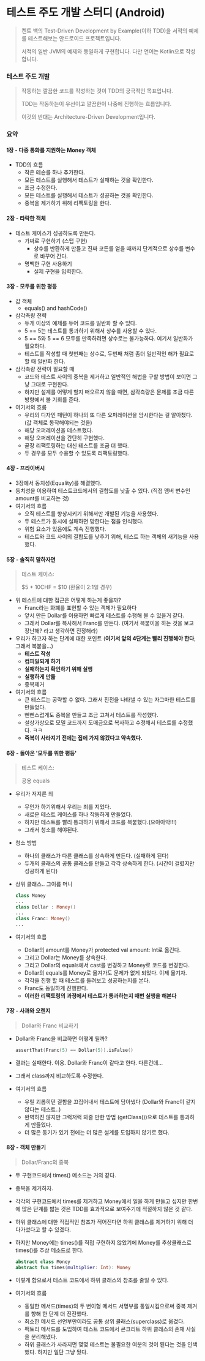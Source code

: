 # 테스트 주도 개발 스터디 (Android)
> 켄트 백의 Test-Driven Development by Example(이하 TDD)을 서적의 예제를 테스트해보는 안드로이드 프로젝트입니다.
>
> 서적의 일반 JVM의 예제와 동일하게 구현합니다. 다만 언어는 Kotlin으로 작성합니다.



### 테스트 주도 개발

> 작동하는 깔끔한 코드를 작성하는 것이 TDD의 궁극적인 목표입니다.
>
> TDD는 작동하는이 우선이고 깔끔한이 나중에 진행하는 흐름입니다.
>
> 이것의 반대는 Architecture-Driven Development입니다.



### 요약

#### 1장 - 다중 통화를 지원하는 Money 객체

* TDD의 흐름
  * 작은 테슽를 하나 추가한다.
  * 모든 테스트를 실행해서 테스트가 실패하는 것을 확인한다.
  * 조금 수정한다.
  * 모든 테스트를 실행해서 테스트가 성공하는 것을 확인한다.
  * 중복을 제거하기 위해 리팩토링을 한다.

#### 2장 - 타락한 객체

* 테스트 케이스가 성공하도록 만든다.
  * 가짜로 구현하기 (스텁 구현)
    * 상수를 반환하게 만들고 진짜 코든를 얻을 때까지 단계적으로 상수를 변수로 바꾸어 간다.
  * 명백한 구현 사용하기
    * 실제 구현을 입력한다.

#### 3장 - 모두를 위한 평등

* 값 객체
  * equals() and hashCode()
* 삼각측량 전략
  * 두개 이상의 예제를 두어 코드를 일반화 할 수 있다.
  * 5 == 5는 테스트를 통과하기 위해서 상수를 사용할 수 있다.
  * 5 == 5와 5 == 6 모두를 만족하려면 상수로는 불가능하다. 여기서 일반화가 필요하다.
  * 테스트를 작성할 때 첫번째는 상수로, 두번째 처럼 좀더 일반적인 해가 필요로 할 때 일반화 한다.
* 삼각측량 전략이 필요할 때
  * 코드와 테스트 사이의 중복을 제거하고 일반적인 해법을 구할 방법이 보이면 그냥 그대로 구현한다.
  * 하지만 설계를 어떻게 할지 떠오르지 않을 때면, 삼각측량은 문제를 조금 다른 방향에서 볼 기회를 준다.
* 여기서의 흐름
  * 우리의 디자인 패턴이 하나의 또 다른 오퍼레이션을 암시한다는 걸 알아챘다. (값 객체로 동작해야되는 것을)
  * 해당 오퍼레이션을 테스트했다.
  * 해당 오퍼레이션을 간단히 구현했다.
  * 곧장 리팩토링하는 대신 테스트를 조금 더 했다.
  * 두 경우를 모두 수용할 수 있도록 리팩토링했다.

#### 4장 - 프라이버시

* 3장에서 동치성(Equality)를 해결했다.
* 동치성을 이용하여 테스트코드에서의 결합도를 낮출 수 있다. (직접 멤버 변수인 amount를 비교하는 것)
* 여기서의 흐름
  * 오직 테스트를 향상시키기 위해서만 개발된 기능을 사용했다.
  * 두 테스트가 동시에 실패하면 망한다는 점을 인식했다.
  * 위험 요소가 있음에도 계속 진행했다.
  * 테스트와 코드 사이의 결합도를 낮추기 위해, 테스트 하는 객체의 새기능을 사용했다.

#### 5장 - 솔직히 말하자면

> 테스트 케이스:
>
> $5 + 10CHF = $10 (환율이 2:1일 경우)

* 위 테스트에 대한 접근은 어떻게 하는게 좋을까?
  * Franc라는 화폐를 표현할 수 있는 객체가 필요하다
  * 앞서 만든 Dollar를 이용하면 빠르게 테스트를 수행해 볼 수 있을거 같다.
  * 그래서 Dollar를 복사해서 Franc를 만든다. (여기서 복붙이을 하는 것을 보고 장난해? 라고 생각하면 진정해라)
* 우리가 하고자 하는 단계에 대한 포인트 (**여기서 앞의 4단계는 빨리 진행해야 한다**, 그래서 복붙을...)
  * **테스트 작성**
  * **컴피일되게 하기**
  * **실패하는지 확인하기 위해 실행**
  * **실행하게 만듦**
  * 중복제거
* 여기서의 흐름
  * 큰 테스트는 공략할 수 없다. 그래서 진전을 나타낼 수 있는 자그마한 테스트를 만들었다.
  * 뻔뻔스럽게도 중복을 만들고 조금 고쳐서 테스트를 작성했다.
  * 설상가상으로 모델 코드까지 도매금으로 복사하고 수정해서 테스트를 수정했다. ㅋㅋ
  * **죽복이 사라지기 전에는 집에 가지 않겠다고 약속했다.**

#### 6장 - 돌아온 '모두를 위한 평등'

> 테스트 케이스:
>
> 공용 equals

* 우리가 저지른 죄

  * 무언가 하기위해서 우리는 죄를 지었다.
  * 새로운 테스트 케이스를 하나 작동하게 만들었다.
  * 하지만 테스트를 빨리 통과하기 위해서 코드를 복붙했다.(으아아악!!!)
  * 그래서 청소를 해야된다.

* 청소 방법

  * 하나의 클래스가 다른 클래스를 상속하게 만든다. (실패하게 된다)
  * 두개의 클래스의 공통 클래스를 만들고 각각 상속하게 한다. (시간이 걸렸지만 성공하게 된다)

* 상위 클래스.. 그이름 머니

  ```kotlin
  class Money
  ...
  class Dollar : Money()
  ...
  class Franc: Money()
  ...
  ```

* 여기서의 흐름

  * Dollar의 amount를 Money가 protected val amount: Int로 옮긴다.
  * 그리고 Dollar는 Money를 상속한다.
  * 그리고 Dollar의 equals에서 cast를 변경하고 Money로 코드를 변경한다.
  * Dollar의 equals를 Money로 옮겨가도 문제가 없게 되었다. 이제 옮기자.
  * 각각을 진행 할 때 테스트를 돌려보고 성공하는지를 본다.
  * Franc도 동일하게 진행한다.
  * **이러한 리팩토링의 과정에서 테스트가  통과하는지 매번 실행을 해본다**

#### 7장 - 사과와 오렌지

> Dollar와 Franc 비교하기

* Dollar와 Franc을 비교하면 어떻게 될까?

  ```kotlin
  assertThat(Franc(5) == Dollar(5)).isFalse()
  ```

* 결과는 실패한다. 이옹. Dollar와 Franc이 같다고 한다. 다른건데...

* 그래서 class까지 비교하도록 수정한다.

* 여기서의 흐름

  * 우릴 괴롭히던 결함을 끄집어내서 테스트에 담아냈다 (Dollar와 Franc이 같지 않다는 테스트..)
  * 완벽하진 않지만 그럭저럭 봐줄 만한 방법 (getClass())으로 테스트를 통과하게 만들었다.
  * 더 많은 동기가 있기 전에는 더 많은 설계를 도입하지 않기로 했다.

#### 8장 - 객체 만들기

> Dollar/Franc의 중복

* 두 구현코드에서 times() 메소드는 거의 같다.

* 중복을 제거하자.

* 각각의 구현코드에서 times를 제거하고 Money에서 일을 하게 만들고 싶지만 한번에 많은 단계를 밟는 것은 TDD를 효과적으로 보여주기에 적절하지 않은 것 같다.

* 하위 클래스에 대한 직접적인 참조가 적어진다면 하위 클래스를 제거하기 위해 더 다가섰다고 할 수 있겠다.

* 하지만 Money에는 times()를 직접 구현하지 않았기에 Money를 추상클래스로 times()를 추상 메소드로 한다.

  ```kotlin
  abstract class Money
  abstract fun times(multiplier: Int): Money
  ```

* 이렇게 함으로서 테스트 코드에서 하위 클래스의 참조를 줄일 수 있다.

* 여기서의 흐름

  * 동일한 메서드(times)의 두 변이형 메서드 서명부를 통일시킴으로써 중복 제거를 향해 한 단계 더 진전했다.
  * 최소한 메서드 선언부만이라도 공통 상위 클래스(superclass)로 옮겼다.
  * 팩토리 메서드를 도입하여 테스트 코드에서 콘크리트 하위 클래스의 존재 사실을 분리해냈다.
  * 하위 클래스가 사라지면 몇몇 테스트는 불필요한 여분의 것이 된다는 것을 인색했다. 하지만 일단 그냥 뒀다.






